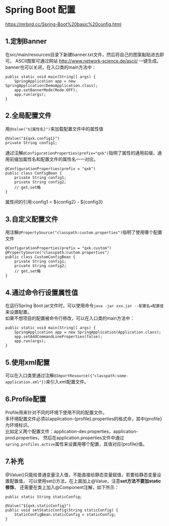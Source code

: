 # Spring Boot 配置
<https://mrbird.cc/Spring-Boot%20basic%20config.html>

## 1.定制Banner
在src/main/resources目录下新建banner.txt文件，然后将自己的图案黏贴进去即可。
ASCII图案可通过网站 <http://www.network-science.de/ascii/> 一键生成。  
banner也可以关闭，在入口类的main方法中：

    public static void main(String[] args) {
        SpringApplication app = new SpringApplication(DemoApplication.class);
        app.setBannerMode(Mode.OFF);
        app.run(args);
    }


## 2.全局配置文件
用`@Value("${属性名}")`来加载配置文件中的属性值

    @Value("${qxk.config1}")
    private String config1;

通过注解`@ConfigurationProperties(prefix="qxk")`指明了属性的通用前缀，通用前缀加属性名和配置文件的属性名一一对应。

    @ConfigurationProperties(prefix = "qxk")
    public class ConfigBean {
        private String config1;
        private String config2;
        // get,set略
    }

属性间的引用:config1 = ${config2} - ${config3}

## 3.自定义配置文件
用注解`@PropertySource("classpath:custom.properties")`指明了使用哪个配置文件

    @ConfigurationProperties(prefix = "qxk.custom")
    @PropertySource("classpath:custom.properties")
    public class CustomConfigBean {
        private String config1;
        private String config2;
        // get,set略
    }

## 4.通过命令行设置属性值
在运行Spring Boot jar文件时，可以使用命令`java -jar xxx.jar --配置名=配置值`来设置配置。  
如果不想项目的配置被命令行修改，可以在入口类的main方法中：

    public static void main(String[] args) {
        SpringApplication app = new SpringApplication(Application.class);
        app.setAddCommandLineProperties(false);
        app.run(args);
    }

## 5.使用xml配置
可以在入口类里通过注解`@ImportResource({"classpath:some-application.xml"})`来引入xml配置文件。

## 6.Profile配置
Profile用来针对不同的环境下使用不同的配置文件。  
多环境配置文件必须以application-{profile}.properties的格式命，其中{profile}为环境标识。  
比如定义两个配置文件：application-dev.properties，application-prod.properties，
然后在application.properties文件中通过`spring.profiles.active`属性来设置用哪个配置，其值对应{profile}值。

## 7.补充
@Value()只能给普通变量注入值，不能直接给静态变量赋值，若要给静态变量设置配置值，
可以使用set()方法，在上面加上@Value，注意**set方法不要加static修饰**， 还需要在类上加入@Component注解，如下所示：

    public static String staticConfig;

    @Value("${qxk.staticConfig}")
    public void setStaticConfig(String staticConfig) {
        StaticConfigBean.staticConfig = staticConfig;
    }
